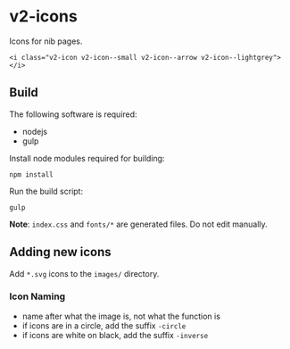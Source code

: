 # v2-icons

Icons for nib pages.

    <i class="v2-icon v2-icon--small v2-icon--arrow v2-icon--lightgrey"></i>

## Build

The following software is required:

- nodejs
- gulp

Install node modules required for building:

    npm install

Run the build script:

    gulp

**Note**: `index.css` and `fonts/*` are generated files. Do not edit manually.

## Adding new icons

Add `*.svg` icons to the `images/` directory.

### Icon Naming

 - name after what the image is, not what the function is
 - if icons are in a circle, add the suffix `-circle`
 - if icons are white on black, add the suffix `-inverse`
